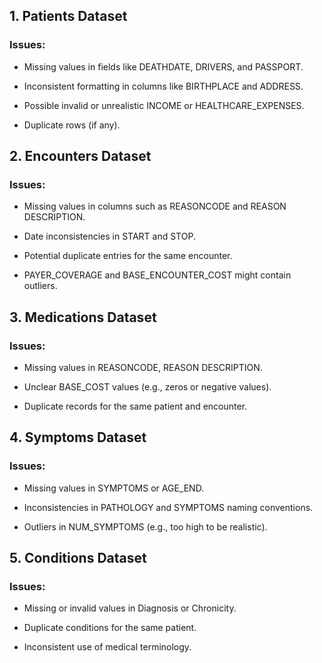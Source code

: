 

## 1. Patients Dataset

### Issues:

* Missing values in fields like DEATHDATE, DRIVERS, and PASSPORT.

* Inconsistent formatting in columns like BIRTHPLACE and ADDRESS.

* Possible invalid or unrealistic INCOME or HEALTHCARE_EXPENSES.

* Duplicate rows (if any).

## 2. Encounters Dataset

### Issues:

* Missing values in columns such as REASONCODE and REASON DESCRIPTION.

* Date inconsistencies in START and STOP.

* Potential duplicate entries for the same encounter.

* PAYER_COVERAGE and BASE_ENCOUNTER_COST might contain outliers.

## 3. Medications Dataset

### Issues:

* Missing values in REASONCODE, REASON DESCRIPTION.

* Unclear BASE_COST values (e.g., zeros or negative values).

* Duplicate records for the same patient and encounter.

## 4. Symptoms Dataset

### Issues:

* Missing values in SYMPTOMS or AGE_END.

* Inconsistencies in PATHOLOGY and SYMPTOMS naming conventions.

* Outliers in NUM_SYMPTOMS (e.g., too high to be realistic).

## 5. Conditions Dataset

### Issues:

* Missing or invalid values in Diagnosis or Chronicity.

* Duplicate conditions for the same patient.

* Inconsistent use of medical terminology.


